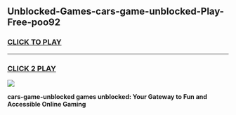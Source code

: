
## Unblocked-Games-cars-game-unblocked-Play-Free-poo92
<h3>
<a href="https://premium76.site?title=cars-game-unblocked&ref=10A">CLICK TO PLAY</a></h3>
<hr>

<h3>
<a href="https://premium76.site?title=cars-game-unblocked&ref=10A">CLICK 2 PLAY</a>
  
</h3>

<a href="https://premium76.site?title=cars-game-unblocked&ref=10A"><img src="https://clearcache.store/games.png"></a>


**cars-game-unblocked games unblocked: Your Gateway to Fun and Accessible Online Gaming**
